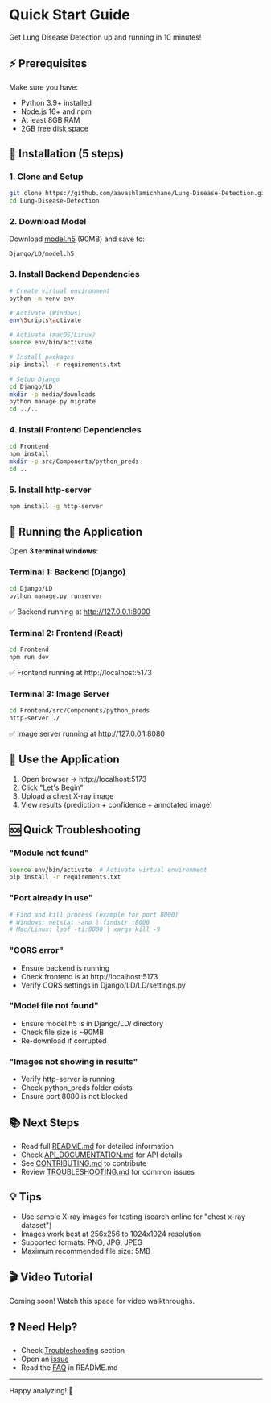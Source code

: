 # Quick Start Guide

Get Lung Disease Detection up and running in 10 minutes!

## ⚡ Prerequisites

Make sure you have:
- Python 3.9+ installed
- Node.js 16+ and npm
- At least 8GB RAM
- 2GB free disk space

## 🚀 Installation (5 steps)

### 1. Clone and Setup

```bash
git clone https://github.com/aavashlamichhane/Lung-Disease-Detection.git
cd Lung-Disease-Detection
```

### 2. Download Model

Download [model.h5](https://drive.google.com/file/d/15UNsIE3aIHudTiRVSqAT4S3AT3veFb2S/view?usp=sharing) (90MB) and save to:
```
Django/LD/model.h5
```

### 3. Install Backend Dependencies

```bash
# Create virtual environment
python -m venv env

# Activate (Windows)
env\Scripts\activate

# Activate (macOS/Linux)
source env/bin/activate

# Install packages
pip install -r requirements.txt

# Setup Django
cd Django/LD
mkdir -p media/downloads
python manage.py migrate
cd ../..
```

### 4. Install Frontend Dependencies

```bash
cd Frontend
npm install
mkdir -p src/Components/python_preds
cd ..
```

### 5. Install http-server

```bash
npm install -g http-server
```

## 🎯 Running the Application

Open **3 terminal windows**:

### Terminal 1: Backend (Django)
```bash
cd Django/LD
python manage.py runserver
```
✅ Backend running at http://127.0.0.1:8000

### Terminal 2: Frontend (React)
```bash
cd Frontend
npm run dev
```
✅ Frontend running at http://localhost:5173

### Terminal 3: Image Server
```bash
cd Frontend/src/Components/python_preds
http-server ./
```
✅ Image server running at http://127.0.0.1:8080

## 🎉 Use the Application

1. Open browser → http://localhost:5173
2. Click "Let's Begin"
3. Upload a chest X-ray image
4. View results (prediction + confidence + annotated image)

## 🆘 Quick Troubleshooting

### "Module not found"
```bash
source env/bin/activate  # Activate virtual environment
pip install -r requirements.txt
```

### "Port already in use"
```bash
# Find and kill process (example for port 8000)
# Windows: netstat -ano | findstr :8000
# Mac/Linux: lsof -ti:8000 | xargs kill -9
```

### "CORS error"
- Ensure backend is running
- Check frontend is at http://localhost:5173
- Verify CORS settings in Django/LD/LD/settings.py

### "Model file not found"
- Ensure model.h5 is in Django/LD/ directory
- Check file size is ~90MB
- Re-download if corrupted

### "Images not showing in results"
- Verify http-server is running
- Check python_preds folder exists
- Ensure port 8080 is not blocked

## 📚 Next Steps

- Read full [README.md](README.md) for detailed information
- Check [API_DOCUMENTATION.md](API_DOCUMENTATION.md) for API details
- See [CONTRIBUTING.md](CONTRIBUTING.md) to contribute
- Review [TROUBLESHOOTING.md](README.md#-troubleshooting) for common issues

## 💡 Tips

- Use sample X-ray images for testing (search online for "chest x-ray dataset")
- Images work best at 256x256 to 1024x1024 resolution
- Supported formats: PNG, JPG, JPEG
- Maximum recommended file size: 5MB

## 🎬 Video Tutorial

Coming soon! Watch this space for video walkthroughs.

## ❓ Need Help?

- Check [Troubleshooting](README.md#-troubleshooting) section
- Open an [issue](https://github.com/aavashlamichhane/Lung-Disease-Detection/issues)
- Read the [FAQ](README.md) in README.md

---

Happy analyzing! 🎉
